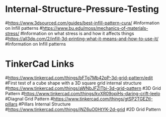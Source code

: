 # Internal-Structure-Pressure-Testing
#https://www.3dsourced.com/guides/best-infill-pattern-cura/
#Information on Infill patterns
#https://www.bu.edu/moss/mechanics-of-materials-stress/
#Information on what stress is and how it affects things
#https://all3dp.com/2/infill-3d-printing-what-it-means-and-how-to-use-it/
#Information on Infill patterns


# TinkerCad Links
#https://www.tinkercad.com/things/bFTg7Mb42pP-3d-grid-pattern/edit
#First test of a cube shape with a 3D square grid internal structure
#https://www.tinkercad.com/things/aWNbJFZlTbi-3d-grid-pattern
#3D Grid Pattern
#https://www.tinkercad.com/things/kvXR09opiHs-daring-crift-leelo
#Diagnal Grid Pattern
#https://www.tinkercad.com/things/gtSP2TGEZtI-pillars
#Pillars Internal Structure
#https://www.tinkercad.com/things/jNZ6uO0HtYK-2d-grid
#2D Grid Pattern